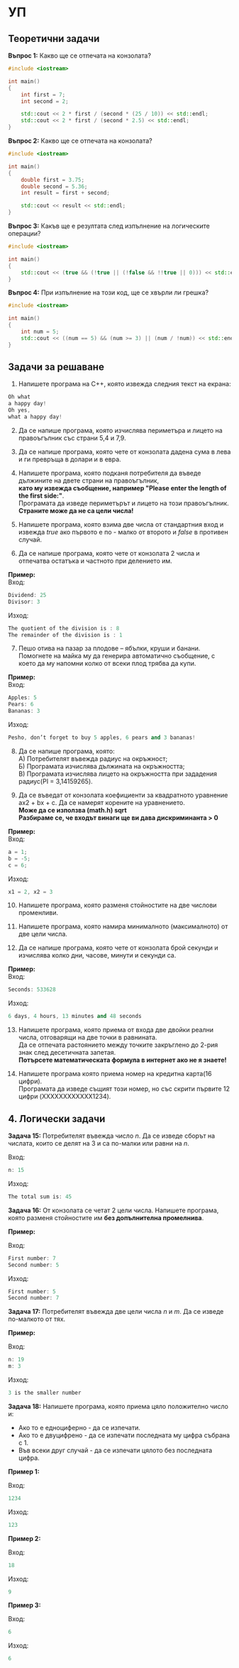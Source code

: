 # УП

## Теоретични задачи

**Въпрос 1:** Какво ще се отпечата на конзолата?
```c++
#include <iostream>

int main()
{
    int first = 7;
    int second = 2;

    std::cout << 2 * first / (second * (25 / 10)) << std::endl;
    std::cout << 2 * first / (second * 2.5) << std::endl;
}
```

**Въпрос 2:** Какво ще се отпечата на конзолата?
```c++
#include <iostream>

int main()
{
    double first = 3.75;
    double second = 5.36;
    int result = first + second;

    std::cout << result << std::endl;
}
```

**Въпрос 3:** Какъв ще е резултата след изпълнение на логическите операции?
```c++
#include <iostream>

int main()
{
    std::cout << (true && (!true || (!false && !!true || 0))) << std::endl;
}
```

**Въпрос 4:** При изпълнение на този код, ще се хвърли ли грешка?
```c++
#include <iostream>

int main()
{
    int num = 5;
    std::cout << ((num == 5) && (num >= 3) || (num / !num)) << std::endl;
}
```

## Задачи за решаване

1. Напишете програма на C++, която извежда следния текст на екрана:   
    
```c++
Oh what
a happy day!
Oh yes,
what a happy day!
```

2. Да се напише програма, която изчислява периметъра и лицето на правоъгълник със страни 5,4 и 7,9.

3. Да се напише програма, която чете от конзолата дадена сума в лева и ги превръща в долари и в евра.

4. Напишете програма, която подканя потребителя да въведе дължините на двете страни на правоъгълник, <br />
   **като му извежда съобщение, например "Please enter the length of the first side:"**. <br />
   Програмата да изведе периметърът и лицето на този правоъгълник. <br />
   **Страните може да не са цели числа!** <br />

5. Напишете програма, която взима две числа от стандартния вход и извежда *true* ако първото е по - малко от второто и *false* в противен случай.

6. Да се напише програма, която чете от конзолата 2 числа и отпечатва остатъка и частното при делението им.<br />

**Пример:** <br />
Вход:
```c++
Dividend: 25
Divisor: 3
```
Изход:
```c++
The quotient of the division is : 8
The remainder of the division is : 1
```

7. Пешо отива на пазар за плодове – ябълки, круши и банани. Помогнете на майка му да генерира автоматично съобщение, с което да му напомни колко от всеки плод трябва да купи.<br />

**Пример:**<br />
Вход:
```c++
Apples: 5
Pears: 6
Bananas: 3
```
Изход: 
```c++
Pesho, don’t forget to buy 5 apples, 6 pears and 3 bananas!
```
            
8. Да се напише програма, която:                    
   А) Потребителят въвежда радиус на окръжност;           
   Б) Програмата изчислява дължината на окръжността;                     
   В) Програмата изчислява лицето на окръжността при зададения радиус(PI = 3,14159265). <br />      
       
9. Да се въведат от конзолата коефициенти за квадратното уравнение ax2 + bx + c. Да се намерят корените на уравнението.<br />
**Mоже да се използва <cmath> (math.h) sqrt** <br />
   **Разбираме се, че входът винаги ще ви дава дискриминанта > 0** <br />
             
**Пример:**<br />
Вход:
```c++
a = 1;
b = -5;
c = 6;
```
Изход: 
```c++
x1 = 2, x2 = 3
```

10. Напишете програма, която разменя стойностите на две числови променливи.                     

11. Напишете програма, която намира минималното (максималното) от две цели числа.       

12. Да се напише програма, която чете от конзолата брой секунди и изчислява колко дни, часове, минути и секунди са.<br />

**Пример:**<br />
Вход:
```c++
Seconds: 533628
```
Изход:
```c++
6 days, 4 hours, 13 minutes and 48 seconds
```
                
13. Напишете програма, която приема от входа две двойки реални числа, отговарящи на две точки в равнината.                     
    Да се отпечата растоянието между точките закръглено до 2-рия знак след десетичната запетая.                      
    **Потърсете математическата формула в интернет ако не я знаете!**                    
                               
14. Напишете програма която приема номер на кредитна карта(16 цифри). <br />
    Програмата да изведе същият този номер, но със скрити първите 12 цифри (XXXXXXXXXXXX1234).

## 4. Логически задачи

**Задача 15:** Потребителят въвежда число *n*. Да се изведе сборът на числата, които се делят на 3 и са по-малки или равни на *n*.

Вход:
```c++
n: 15
```

Изход:
```c++
The total sum is: 45
```

**Задача 16:** Oт конзолата се четат 2 цели числа. Напишете програма, която разменя стойностите им **без допълнителна промелнива**. 

**Пример:**

Вход:
```c++
First number: 7
Second number: 5
```

Изход:
```c++
First number: 5
Second number: 7
```

**Задача 17:** Потребителят въвежда две цели числа *n* и *m*. Да се изведе по-малкото от тях. 

**Пример:**

Вход:
```c++
n: 19
m: 3
```

Изход:
```c++
3 is the smaller number
```

**Задача 18:** Напишете програма, която приема цяло положително число и:

* Ако то е едноциферно - да се изпечати.
* Ако то е двуцифрено - да се изпечати последната му цифра събрана с 1.
* Във всеки друг случай - да се изпечати цялото без последната цифра.

**Пример 1:**

Вход:
```c++
1234
```

Изход:
```c++
123
```

**Пример 2:**

Вход:
```c++
18
```

Изход:
```c++
9
```

**Пример 3:**

Вход:
```c++
6
```

Изход:
```c++
6
```
